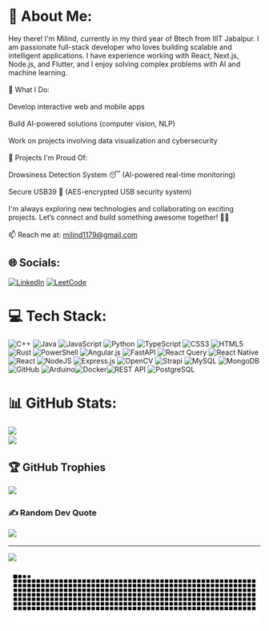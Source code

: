 # 💫 About Me:
Hey there! I'm Milind, currently in my third year of Btech from IIIT Jabalpur. I am passionate full-stack developer who loves building scalable and intelligent applications. I have experience working with React, Next.js, Node.js, and Flutter, and I enjoy solving complex problems with AI and machine learning.<br><br>🔹 What I Do:<br><br>Develop interactive web and mobile apps<br><br>Build AI-powered solutions (computer vision, NLP)<br><br>Work on projects involving data visualization and cybersecurity<br><br>🔹 Projects I'm Proud Of:<br><br>Drowsiness Detection System 😴 (AI-powered real-time monitoring)<br><br>Secure USB39 🔐 (AES-encrypted USB security system)<br><br>I'm always exploring new technologies and collaborating on exciting projects. Let’s connect and build something awesome together! 🚀💡<br><br>📫 Reach me at: milind1179@gmail.com


## 🌐 Socials:
[![LinkedIn](https://img.shields.io/badge/LinkedIn-%230077B5.svg?logo=linkedin&logoColor=white)](https://linkedin.com/in/https://www.linkedin.com/in/milind-tyagi-100b66287/)
[![LeetCode](https://img.shields.io/badge/LeetCode-%23FFA116.svg?logo=leetcode&logoColor=white)](https://leetcode.com/u/gullufit/)


# 💻 Tech Stack:
![C++](https://img.shields.io/badge/c++-%2300599C.svg?style=for-the-badge&logo=c%2B%2B&logoColor=white) ![Java](https://img.shields.io/badge/java-%23ED8B00.svg?style=for-the-badge&logo=openjdk&logoColor=white) ![JavaScript](https://img.shields.io/badge/javascript-%23323330.svg?style=for-the-badge&logo=javascript&logoColor=%23F7DF1E) ![Python](https://img.shields.io/badge/python-3670A0?style=for-the-badge&logo=python&logoColor=ffdd54) ![TypeScript](https://img.shields.io/badge/typescript-%23007ACC.svg?style=for-the-badge&logo=typescript&logoColor=white) ![CSS3](https://img.shields.io/badge/css3-%231572B6.svg?style=for-the-badge&logo=css3&logoColor=white) ![HTML5](https://img.shields.io/badge/html5-%23E34F26.svg?style=for-the-badge&logo=html5&logoColor=white) ![Rust](https://img.shields.io/badge/rust-%23000000.svg?style=for-the-badge&logo=rust&logoColor=white) ![PowerShell](https://img.shields.io/badge/PowerShell-%235391FE.svg?style=for-the-badge&logo=powershell&logoColor=white) ![Angular.js](https://img.shields.io/badge/angular.js-%23E23237.svg?style=for-the-badge&logo=angularjs&logoColor=white) ![FastAPI](https://img.shields.io/badge/FastAPI-005571?style=for-the-badge&logo=fastapi) ![React Query](https://img.shields.io/badge/-React%20Query-FF4154?style=for-the-badge&logo=react%20query&logoColor=white) ![React Native](https://img.shields.io/badge/react_native-%2320232a.svg?style=for-the-badge&logo=react&logoColor=%2361DAFB) ![React](https://img.shields.io/badge/react-%2320232a.svg?style=for-the-badge&logo=react&logoColor=%2361DAFB) ![NodeJS](https://img.shields.io/badge/node.js-6DA55F?style=for-the-badge&logo=node.js&logoColor=white) ![Express.js](https://img.shields.io/badge/express.js-%23404d59.svg?style=for-the-badge&logo=express&logoColor=%2361DAFB) ![OpenCV](https://img.shields.io/badge/opencv-%23white.svg?style=for-the-badge&logo=opencv&logoColor=white) ![Strapi](https://img.shields.io/badge/strapi-%232E7EEA.svg?style=for-the-badge&logo=strapi&logoColor=white) ![MySQL](https://img.shields.io/badge/mysql-4479A1.svg?style=for-the-badge&logo=mysql&logoColor=white) ![MongoDB](https://img.shields.io/badge/MongoDB-%234ea94b.svg?style=for-the-badge&logo=mongodb&logoColor=white) ![GitHub](https://img.shields.io/badge/github-%23121011.svg?style=for-the-badge&logo=github&logoColor=white) ![Arduino](https://img.shields.io/badge/-Arduino-00979D?style=for-the-badge&logo=Arduino&logoColor=white)![Docker](https://img.shields.io/badge/-Docker-2496ED?style=for-the-badge&logo=Docker&logoColor=white)![REST API](https://img.shields.io/badge/-REST%20API-000000?style=for-the-badge&logo=swagger&logoColor=white)
![PostgreSQL](https://img.shields.io/badge/-PostgreSQL-336791?style=for-the-badge&logo=postgresql&logoColor=white)


# 📊 GitHub Stats:
![](https://nirzak-streak-stats.vercel.app/?user=Milindddd&theme=dark&hide_border=false)<br/>
![](https://github-readme-stats.vercel.app/api/top-langs/?username=Milindddd&theme=dark&hide_border=false&include_all_commits=true&count_private=true&layout=compact)

## 🏆 GitHub Trophies
![](https://github-profile-trophy.vercel.app/?username=Milindddd&theme=radical&no-frame=false&no-bg=false&margin-w=4)

### ✍️ Random Dev Quote
![](https://quotes-github-readme.vercel.app/api?type=horizontal&theme=radical)

---
[![](https://visitcount.itsvg.in/api?id=Milindddd&icon=0&color=0)](https://visitcount.itsvg.in)

<picture>
  <source media="(prefers-color-scheme: dark)" srcset="https://raw.githubusercontent.com/Milindddd/Milindddd/output/github-snake-dark.svg" />
  <source media="(prefers-color-scheme: light)" srcset="https://raw.githubusercontent.com/Milindddd/Milindddd/output/github-snake.svg" />
  <img alt="github-snake" src="https://raw.githubusercontent.com/Milindddd/Milindddd/output/github-snake.svg" />
</picture>
<!-- Proudly created with GPRM ( https://gprm.itsvg.in ) -->
